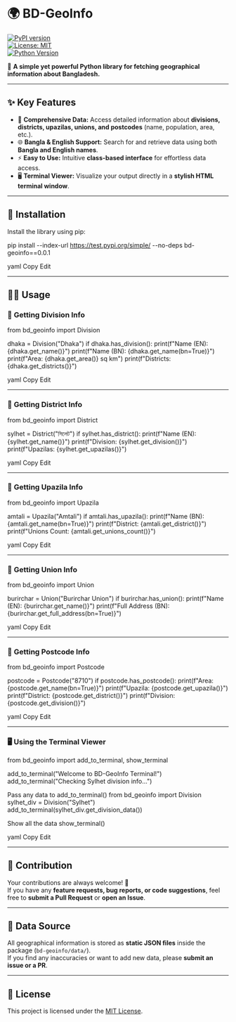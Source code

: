 # 🌍 **BD-GeoInfo**

[![PyPI version](https://badge.fury.io/py/bd-geoinfo.svg)](https://pypi.org/project/bd-geoinfo/)  
[![License: MIT](https://img.shields.io/badge/License-MIT-yellow.svg)](https://opensource.org/licenses/MIT)  
[![Python Version](https://img.shields.io/badge/Python-3.6%2B-blue)](https://www.python.org/)

🔎 **A simple yet powerful Python library for fetching geographical information about Bangladesh.**

---

## ✨ **Key Features**
- 📍 **Comprehensive Data:** Access detailed information about **divisions, districts, upazilas, unions, and postcodes** (name, population, area, etc.).  
- 🌐 **Bangla & English Support:** Search for and retrieve data using both **Bangla and English names**.  
- ⚡ **Easy to Use:** Intuitive **class-based interface** for effortless data access.  
- 🖥️ **Terminal Viewer:** Visualize your output directly in a **stylish HTML terminal window**.  

---

## 🚀 **Installation**
Install the library using pip:

pip install --index-url https://test.pypi.org/simple/ --no-deps bd-geoinfo==0.0.1

yaml
Copy
Edit

---

## 👨‍💻 **Usage**

### 📌 **Getting Division Info**
from bd_geoinfo import Division

dhaka = Division("Dhaka")
if dhaka.has_division():
print(f"Name (EN): {dhaka.get_name()}")
print(f"Name (BN): {dhaka.get_name(bn=True)}")
print(f"Area: {dhaka.get_area()} sq km")
print(f"Districts: {dhaka.get_districts()}")

yaml
Copy
Edit

---

### 📌 **Getting District Info**
from bd_geoinfo import District

sylhet = District("সিলেট")
if sylhet.has_district():
print(f"Name (EN): {sylhet.get_name()}")
print(f"Division: {sylhet.get_division()}")
print(f"Upazilas: {sylhet.get_upazilas()}")

yaml
Copy
Edit

---

### 📌 **Getting Upazila Info**
from bd_geoinfo import Upazila

amtali = Upazila("Amtali")
if amtali.has_upazila():
print(f"Name (BN): {amtali.get_name(bn=True)}")
print(f"District: {amtali.get_district()}")
print(f"Unions Count: {amtali.get_unions_count()}")

yaml
Copy
Edit

---

### 📌 **Getting Union Info**
from bd_geoinfo import Union

burirchar = Union("Burirchar Union")
if burirchar.has_union():
print(f"Name (EN): {burirchar.get_name()}")
print(f"Full Address (BN): {burirchar.get_full_address(bn=True)}")

yaml
Copy
Edit

---

### 📌 **Getting Postcode Info**
from bd_geoinfo import Postcode

postcode = Postcode("8710")
if postcode.has_postcode():
print(f"Area: {postcode.get_name(bn=True)}")
print(f"Upazila: {postcode.get_upazila()}")
print(f"District: {postcode.get_district()}")
print(f"Division: {postcode.get_division()}")

yaml
Copy
Edit

---

### 🖥️ **Using the Terminal Viewer**
from bd_geoinfo import add_to_terminal, show_terminal

add_to_terminal("Welcome to BD-GeoInfo Terminal!")
add_to_terminal("Checking Sylhet division info...")

Pass any data to add_to_terminal()
from bd_geoinfo import Division
sylhet_div = Division("Sylhet")
add_to_terminal(sylhet_div.get_division_data())

Show all the data
show_terminal()

yaml
Copy
Edit

---

## 🤝 **Contribution**
Your contributions are always welcome! 🎉  
If you have any **feature requests, bug reports, or code suggestions**, feel free to **submit a Pull Request** or **open an Issue**.

---

## 📂 **Data Source**
All geographical information is stored as **static JSON files** inside the package (`bd-geoinfo/data/`).  
If you find any inaccuracies or want to add new data, please **submit an issue or a PR**.

---

## 📜 **License**
This project is licensed under the [MIT License](https://opensource.org/licenses/MIT).  